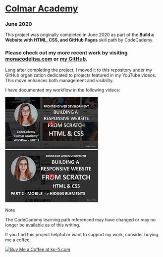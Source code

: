# [Colmar Academy](https://estherwhite-yt.github.io/Colmar-Academy/)

### June 2020

This project was originally completed in June 2020 as part of the **Build a Website with HTML, CSS, and GitHub Pages** skill path by CodeCademy.

### Please check out my more recent work by visiting [monacodelisa.com](https://monacodelisa.com) or [my GitHub](https://github.com/monacodelisa). 

Long after completing the project, I moved it to this repository under my GitHub organization dedicated to projects featured in my YouTube videos. This move enhances both management and visibility.

I have documented my workflow in the following videos:

[![Workflow Video Part 1](img/colmar-academy-part-1-thumbnail-play-300px.jpg?raw=true)](https://www.youtube.com/watch?v=S8wtOM1KZFs)
[![Workflow Video Part 2](img/colmar-academy-part-2-thumbnail-play-300px.jpg?raw=true)](https://www.youtube.com/watch?v=_kLX-GTMVNk)

> [!NOTE]  
> The CodeCademy learning path referenced may have changed or may no longer be available as of this writing.

If you find this project helpful or want to support my work, consider buying me a coffee:

<a href='https://ko-fi.com/monacodelisa' target='_blank'><img height='36' style='border:0px;height:36px;' src='https://cdn.ko-fi.com/cdn/kofi2.png?v=3' alt='Buy Me a Coffee at ko-fi.com' /></a>
